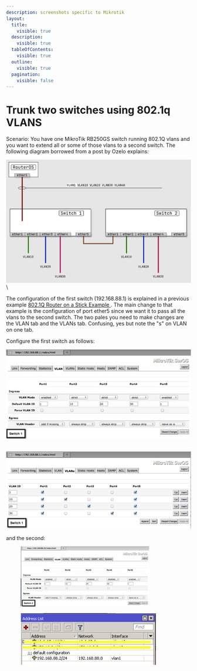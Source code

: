 ```yaml
---
description: screenshots specific to Mikrotik
layout:
  title:
    visible: true
  description:
    visible: true
  tableOfContents:
    visible: true
  outline:
    visible: true
  pagination:
    visible: false
---
```


# Trunk two switches using 802.1q VLANS

Scenario: You have one MikroTik RB250GS switch running 802.1Q vlans and you want to extend all or some of those vlans to a second switch. The following diagram borrowed from a post by Ozelo explains:

<img src="../../../.gitbook/assets/image.png" alt="" data-size="original">\


The configuration of the first switch (192.168.88.1) is explained in a previous example [802.1Q Router on a Stick Example ](https://support.ispsupplies.com/knowledge/articles/115009794048). The main change to that example is the configuration of port ether5 since we want it to pass all the vlans to the second switch. The two pales you need to make changes are the VLAN tab and the VLANs tab. Confusing, yes but note the "s" on VLAN on one tab.

Configure the first switch as follows:

![](<../../../.gitbook/assets/image (1).png>)

\
![](<../../../.gitbook/assets/image (2).png>)

and the second:

<figure><img src="../../../.gitbook/assets/image (3).png" alt="" width="350"><figcaption></figcaption></figure>

<figure><img src="../../../.gitbook/assets/image (4).png" alt=""><figcaption></figcaption></figure>
